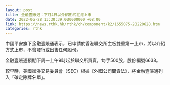 ```yaml
---
layout: post
title: 金融壹賬通：下月4日以介紹形式在港上市
date: 2022-06-28 13:30:39.000000000 +08:00
link: https://news.rthk.hk/rthk/ch/component/k2/1655075-20220628.htm
categories: rthk
---
```


中國平安旗下金融壹賬通表示，已申請於香港聯交所主板雙重第一上市，將以介紹方式上市，不會發行或出售任何股份。

金融壹賬通預期下周一上午9時起於聯交所買賣，每手500股，股份編號6638。

較早時，美國證券交易委員會（SEC）根據《外國公司問責法》，將金融壹賬通列入「確定除牌名單」。
